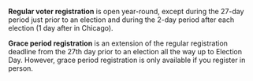 **Regular voter registration** is open year-round, except during the 27-day period just prior to an election and during the 2-day period after each election (1 day after in Chicago).  

**Grace period registration** is an extension of the regular registration deadline from the 27th day prior to an election all the way up to Election Day. However, grace period registration is only available if you register in person.  